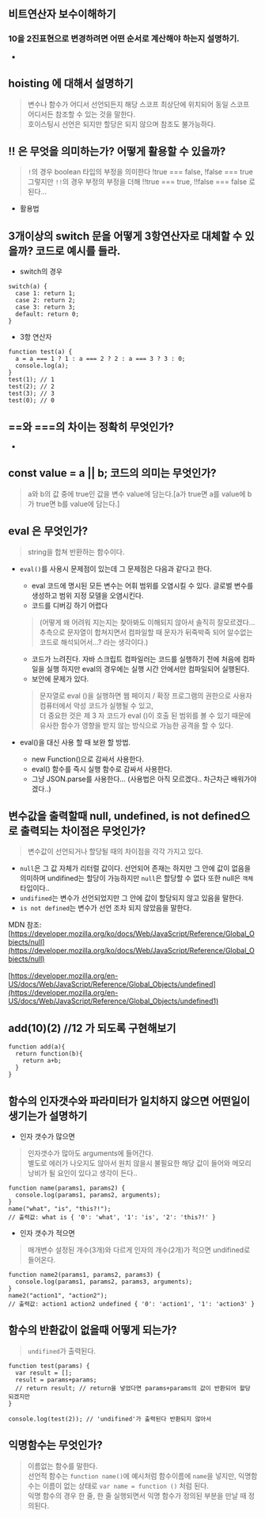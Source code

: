 ## 비트연산자 보수이해하기
### 10을 2진표현으로 변경하려면 어떤 순서로 계산해야 하는지 설명하기.
  - 

## hoisting 에 대해서 설명하기
> 변수나 함수가 어디서 선언되든지 해당 스코프 최상단에 위치되어 동일 스코프 어디서든 참조할 수 있는 것을 말한다.</br> 
> 호이스팅시 선언은 되지만 할당은 되지 않으며 참조도 불가능하다.

## !! 은 무엇을 의미하는가? 어떻게 활용할 수 있을까?
> `!`의 경우 boolean 타입의 부정을 의미한다 !true === false, !false === true
> 그렇지만 `!!`의 경우 부정의 부정을 더해 !!true === true, !!false === false 로 된다...
- 활용법 

## 3개이상의 switch 문을 어떻게 3항연산자로 대체할 수 있을까? 코드로 예시를 들라.
- switch의 경우
```
switch(a) {
  case 1: return 1;
  case 2: return 2;
  case 3: return 3;
  default: return 0;
}
```
- 3항 연산자
```
function test(a) {
  a = a === 1 ? 1 : a === 2 ? 2 : a === 3 ? 3 : 0;
  console.log(a);
}
test(1); // 1
test(2); // 2
test(3); // 3
test(0); // 0

```

## ==와 ===의 차이는 정확히 무엇인가?
  - 
  
## const value = a || b; 코드의 의미는 무엇인가?
> a와 b의 값 중에 true인 값을 변수 value에 담는다.[a가 true면 a를 value에 b가 true면 b를 value에 담는다.]

## eval 은 무엇인가?
> string을 합쳐 반환하는 함수이다. 
- `eval()`를 사용시 문제점이 있는데 그 문제점은 다음과 같다고 한다.
  - eval 코드에 명시된 모든 변수는 어휘 범위를 오염시킬 수 있다. 글로벌 변수를 생성하고 범위 지정 모델을 오염시킨다.
  - 코드를 디버깅 하기 어렵다 </br> 
  > (어떻게 왜 어려워 지는지는 찾아봐도 이해되지 않아서 솔직히 잘모르겠다... 추측으로 문자열이 합쳐지면서 컴파일할 때 문자가 뒤죽박죽 되어 알수없는 코드로 해석되어서...? 라는 생각이다.)
  - 코드가 느려진다. 자바 스크립트 컴파일러는 코드를 실행하기 전에 처음에 컴파일을 실행 하지만 eval의 경우에는 실행 시간 안에서만 컴파일되어 실행된다.
  - 보안에 문제가 있다. 
  > 문자열로 eval ()을 실행하면 웹 페이지 / 확장 프로그램의 권한으로 사용자 컴퓨터에서 악성 코드가 실행될 수 있고, </br>
  > 더 중요한 것은 제 3 자 코드가 eval ()이 호출 된 범위를 볼 수 있기 때문에 유사한 함수가 영향을 받지 않는 방식으로 가능한 공격을 할 수 있다.

- eval()을 대신 사용 할 때 보완 할 방법.
  - new Function()으로 감싸서 사용한다. 
  - eval() 함수를 즉시 실행 함수로 감싸서 사용한다.
  - 그냥 JSON.parse를 사용한다... (사용법은 아직 모르겠다.. 차근차근 배워가야겠다..)

## 변수값을 출력할때 null, undefined, is not defined으로 출력되는 차이점은 무엇인가?
> 변수값이 선언되거나 할당될 때의 차이점을 각각 가지고 있다.
  - `null`은 그 값 자체가 리터럴 값이다. 선언되어 존재는 하지만 그 안에 값이 없음을 의미하며 undifined는 할당이 가능하지만 `null`은 할당할 수 없다 또한 null은 `객체` 타입이다..
  - `undifined`는 변수가 선언되었지만 그 안에 값이 할당되지 않고 있음을 말한다.
  - `is not defined`는 변수가 선언 조차 되지 않았음을 말한다.

MDN 참조: [https://developer.mozilla.org/ko/docs/Web/JavaScript/Reference/Global_Objects/null](https://developer.mozilla.org/ko/docs/Web/JavaScript/Reference/Global_Objects/null) </br>  
[https://developer.mozilla.org/en-US/docs/Web/JavaScript/Reference/Global_Objects/undefined](https://developer.mozilla.org/en-US/docs/Web/JavaScript/Reference/Global_Objects/undefined1)

## add(10)(2) //12 가 되도록 구현해보기
```
function add(a){
  return function(b){
    return a+b;
  }
}
```

## 함수의 인자갯수와 파라미터가 일치하지 않으면 어떤일이 생기는가 설명하기
  - 인자 갯수가 많으면
  > 인자갯수가 많아도 arguments에 들어간다. </br>
  > 별도로 에러가 나오지도 않아서 원치 않을시 불필요한 해당 값이 들어와 메모리 낭비가 될 요인이 있다고 생각이 든다.. 
  ```
  function name(params1, params2) {
    console.log(params1, params2, arguments);
  }
  name("what", "is", "this?!"); 
  // 출력값: what is { '0': 'what', '1': 'is', '2': 'this?!' }
  ```

  - 인자 갯수가 적으면
  > 매개변수 설정된 개수(3개)와 다르게 인자의 개수(2개)가 적으면 undifined로 들어온다.
  ```
  function name2(params1, params2, params3) {
    console.log(params1, params2, params3, arguments);
  }
  name2("action1", "action2");
  // 출력값: action1 action2 undefined { '0': 'action1', '1': 'action3' }

  ```

## 함수의 반환값이 없을때 어떻게 되는가?
> `undifined`가 출력된다.
```
function test(params) {
  var result = [];
  result = params+params;
  // return result; // return을 넣었다면 params+params의 값이 반환되어 할당 되겠지만
}

console.log(test(2)); // 'undifined'가 출력된다 반환되지 않아서
```

## 익명함수는 무엇인가?
> 이름없는 함수를 말한다. </br>
> 선언적 함수는 `function name()`에 예시처럼 함수이름에 `name`을 넣지만, 익명함수는 이름이 없는 상태로 `var name = function ()` 처럼 된다. </br>
> 익명 함수의 경우 한 줄, 한 줄 실행되면서 익명 함수가 정의된 부분을 만날 때 정의된다. </br>
